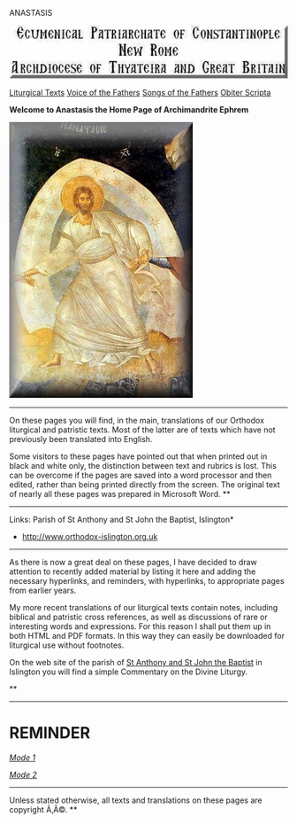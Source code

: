 <span class="masthead">ANASTASIS</span>

<img src="Title04.jpg" width="539" height="96" />

[<span class="style1"></span>](liturgic.md)[<span class="style1">Liturgical Texts</span>](liturgic.md)<span class="style1">
</span>[<span class="style1">Voice of the Fathers</span>](voiceof.md)<span class="style1">
</span>[<span class="style1">Songs of the Fathers</span>](songsof.md)
[Obiter Scripta](obiter_scripta.md)

****Welcome to Anastasis
the Home Page
of Archimandrite Ephrem****

<img src="Anast-Chora05.jpg" width="332" height="498" />

------------------------------------------------------------------------

On these pages you will find, in the main, translations of our Orthodox liturgical and patristic texts. Most of the latter are of texts which have not previously been translated into English.

Some visitors to these pages have pointed out that when printed out in black and white only, the distinction between text and rubrics is lost. This can be overcome if the pages are saved into a word processor and then edited, rather than being printed directly from the screen. The original text of nearly all these pages was prepared in Microsoft Word. **

------------------------------------------------------------------------

<span class="style6">Links:</span>
<span class="style6">Parish of St Anthony and St John the Baptist, Islington</span>*
* <http://www.orthodox-islington.org.uk>

------------------------------------------------------------------------

<span class="style2">As there is now a great deal on these pages, I have decide</span>d to draw attention to recently added material by listing it here and adding the necessary hyperlinks, and reminders, with hyperlinks, to appropriate pages from earlier years.

My more recent translations of our liturgical texts contain notes, including biblical and patristic cross references, as well as discussions of rare or interesting words and expressions. For this reason I shall put them up in both HTML and PDF formats. In this way they can easily be downloaded for liturgical use without footnotes.

On the web site of the parish of [St Anthony and St John the Baptist](http://www.orthodox-islington.org.uk/index.htm) in Islington you will find a simple Commentary on the Divine Liturgy.

**

------------------------------------------------------------------------

REMINDER
========

*[*Mode 1*](tone1.md)*

*[Mode 2](tone2.md)[](tone2.cfm)*

------------------------------------------------------------------------

Unless stated otherwise, all texts and translations on these pages are copyright Ã‚Â©. **
